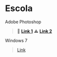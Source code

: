# Escola

Adobe Photoshop

> :memo: [**Link 1**](https://github.com/MarcosVitor2005/CENTRO_DE_ESTUDO/raw/main/docs/arquivos/PS32Bits.7z)
> :warning: [**Link 2**](https://mega.nz/folder/QLQA2RQC#WQPWRjhfOOh4gLaKwbTEQQ)

Windows 7

> [Link](/paginas/windows.md)

